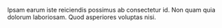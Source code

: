Ipsam earum iste reiciendis possimus ab consectetur id.
Non quam quia dolorum laboriosam.
Quod asperiores voluptas nisi.